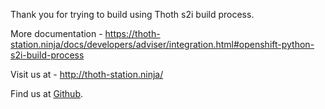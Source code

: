 Thank you for trying to build using Thoth s2i build process. 

More documentation - https://thoth-station.ninja/docs/developers/adviser/integration.html#openshift-python-s2i-build-process

Visit us at - http://thoth-station.ninja/

Find us at [Github](https://github.com/thoth-station).